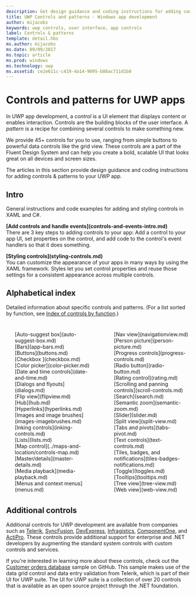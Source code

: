 ```yaml
---
description: Get design guidance and coding instructions for adding controls &amp; patterns to your UWP app. Find  over 45 powerful controls for you to use with your app.
title: UWP Controls and patterns - Windows app development
author: mijacobs
keywords: uwp controls, user interface, app controls
label: Controls & patterns
template: detail.hbs
ms.author: mijacobs
ms.date: 09/09/2017
ms.topic: article
ms.prod: windows
ms.technology: uwp
ms.assetid: ce2e611c-c419-4a14-9095-b88ac711d1b8
---
```

# Controls and patterns for UWP apps
<link rel="stylesheet" href="https://az835927.vo.msecnd.net/sites/uwp/Resources/css/custom.css"> 

In UWP app development, a <i>control</i> is a UI element that displays content or enables interaction. Controls are the building blocks of the user interface. A <i>pattern</i> is a recipe for combining several controls to make something new.

We provide 45+ controls for you to use, ranging from simple buttons to powerful data controls like the grid view.  These controls are a part of the Fluent Design System and can help you create a bold, scalable UI that looks great on all devices and screen sizes. 

The articles in this section provide design guidance and coding instructions for adding controls & patterns to your UWP app. 

## Intro

General instructions and code examples for adding and styling controls in XAML and C#.

<div class="side-by-side">
<div class="side-by-side-content">
  <div class="side-by-side-content-left">
   <p><b>[Add controls and handle events](controls-and-events-intro.md)</b> <br/>
   There are 3 key steps to adding controls to your app: Add a control to your app UI, set properties on the control, and add code to the control's event handlers so that it does something.</li>
</ul> 
</p>
  </div>
  <div class="side-by-side-content-right">
   <p><b>[Styling controls](styling-controls.md)</b> <br/>
   You can customize the appearance of your apps in many ways by using the XAML framework. Styles let you set control properties and reuse those settings for a consistent appearance across multiple controls.</p>
  </div>
</div>
</div>

## Alphabetical index 

Detailed information about specific controls and patterns. (For a list sorted by function, see [Index of controls by function](controls-by-function.md).)

<div style="column-count: 2; column-gap: 40px; margin-top: 40px;" >
<ul style="margin-top: 0px; padding-top: 0px; list-style-type: none;">
<li style="list-style-type: none;">[Auto-suggest box](auto-suggest-box.md)</li>

<li style="list-style-type: none;">[Bars](app-bars.md)</li>

<li style="list-style-type: none;">[Buttons](buttons.md)</li>

<li style="list-style-type: none;">[Checkbox ](checkbox.md)</li>

<li style="list-style-type: none;">[Color picker](color-picker.md)</li>

<li style="list-style-type: none;">[Date and time controls](date-and-time.md)</li>


<li style="list-style-type: none;">[Dialogs and flyouts](dialogs.md)</li>

<li style="list-style-type: none;">[Flip view](flipview.md)</li>

<li style="list-style-type: none;">[Hub](hub.md)</li>

<li style="list-style-type: none;">[Hyperlinks](hyperlinks.md)</li>

<li style="list-style-type: none;">[Images and image brushes](images-imagebrushes.md)</li>

<li style="list-style-type: none;">[Inking controls](inking-controls.md)</li>

<li style="list-style-type: none;">[Lists](lists.md)</li>

<li style="list-style-type: none;">[Map control](../maps-and-location/controls-map.md)</li>

<li style="list-style-type: none;">[Master/details](master-details.md)</li>

<li style="list-style-type: none;">[Media playback](media-playback.md)</li>

<li style="list-style-type: none;">[Menus and context menus](menus.md)</li>

<li style="list-style-type: none;">[Nav view](navigationview.md)</li>

<li style="list-style-type: none;">[Person picture](person-picture.md)</li>

<li style="list-style-type: none;">[Progress controls](progress-controls.md)</li>

<li style="list-style-type: none;">[Radio button](radio-button.md)</li>

<li style="list-style-type: none;">[Rating control](rating.md)</li>

<li style="list-style-type: none;">[Scrolling and panning controls](scroll-controls.md)</li>

<li style="list-style-type: none;">[Search](search.md)</li>

<li style="list-style-type: none;">[Semantic zoom](semantic-zoom.md)</li>

<li style="list-style-type: none;">[Slider](slider.md)</li>

<li style="list-style-type: none;">[Split view](split-view.md)</li>

<li style="list-style-type: none;">[Tabs and pivots](tabs-pivot.md)</li>

<li style="list-style-type: none;">[Text controls](text-controls.md)</li>

<li style="list-style-type: none;">[Tiles, badges, and notifications](tiles-badges-notifications.md)</li>


<li style="list-style-type: none;">[Toggle](toggles.md)</li>
<li style="list-style-type: none;">[Tooltips](tooltips.md)</li>

<li style="list-style-type: none;">[Tree view](tree-view.md)</li>

<li style="list-style-type: none;">[Web view](web-view.md)</li>
</ul>
</div>

## Additional controls

Additional controls for UWP development are available from companies such as [Telerik](http://www.telerik.com/), [SyncFusion](https://www.syncfusion.com/products/uwp), [DevExpress](https://www.devexpress.com/Products/NET/Controls/Win10Apps/),
[Infragistics](http://www.infragistics.com/products/universal-windows-platform), [ComponentOne](https://www.componentone.com/Studio/Platform/UWP), and [ActiPro](http://www.actiprosoftware.com/products/controls/universal). These controls provide additional support for enterprise and .NET developers by augmenting the standard system controls with custom controls and services.  

If you're interested in learning more about these controls, check out the [Customer orders database](https://github.com/Microsoft/Windows-appsample-customers-orders-database) sample on GitHub. This sample makes use of the data grid control and data entry validation from Telerik, which is part of their UI for UWP suite. The UI for UWP suite is a collection of over 20 controls that is available as an open source project through the .NET foundation.

